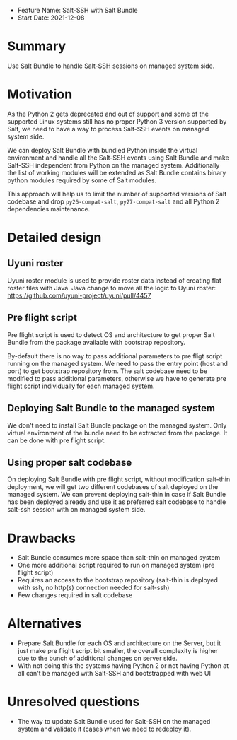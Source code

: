 - Feature Name: Salt-SSH with Salt Bundle
- Start Date: 2021-12-08

# Summary
[summary]: #summary

Use Salt Bundle to handle Salt-SSH sessions on managed system side.

# Motivation
[motivation]: #motivation

As the Python 2 gets deprecated and out of support and some of the supported Linux systems still has no proper Python 3 version supported by Salt, we need to have a way to process Salt-SSH events on managed system side.

We can deploy Salt Bundle with bundled Python inside the virtual environment and handle all the Salt-SSH events using Salt Bundle and make Salt-SSH independent from Python on the managed system.
Additionally the list of working modules will be extended as Salt Bundle contains binary python modules required by some of Salt modules.

This approach will help us to limit the number of supported versions of Salt codebase and drop `py26-compat-salt`, `py27-compat-salt` and all Python 2 dependencies maintenance.

# Detailed design
[design]: #detailed-design

## Uyuni roster

Uyuni roster module is used to provide roster data instead of creating flat roster files with Java. Java change to move all the logic to Uyuni roster: https://github.com/uyuni-project/uyuni/pull/4457

## Pre flight script

Pre flight script is used to detect OS and architecture to get proper Salt Bundle from the package available with bootstrap repository.

By-default there is no way to pass additional parameters to pre fligt script running on the managed system. We need to pass the entry point (host and port) to get bootstrap repository from. The salt codebase need to be modified to pass additional parameters, otherwise we have to generate pre flight script individually for each managed system.

## Deploying Salt Bundle to the managed system

We don't need to install Salt Bundle package on the managed system. Only virtual environment of the bundle need to be extracted from the package. It can be done with pre flight script.

## Using proper salt codebase

On deploying Salt Bundle with pre flight script, without modification salt-thin deployment, we will get two different codebases of salt deployed on the managed system. We can prevent deploying salt-thin in case if Salt Bundle has been deployed already and use it as preferred salt codebase to handle salt-ssh session with on managed system side.

# Drawbacks
[drawbacks]: #drawbacks

  * Salt Bundle consumes more space than salt-thin on managed system
  * One more additional script required to run on managed system (pre flight script)
  * Requires an access to the bootstrap repository (salt-thin is deployed with ssh, no http(s) connection needed for salt-ssh)
  * Few changes required in salt codebase

# Alternatives
[alternatives]: #alternatives

- Prepare Salt Bundle for each OS and architecture on the Server, but it just make pre flight script bit smaller, the overall complexity is higher due to the bunch of additional changes on server side.
- With not doing this the systems having Python 2 or not having Python at all can't be managed with Salt-SSH and bootstrapped with web UI

# Unresolved questions
[unresolved]: #unresolved-questions

- The way to update Salt Bundle used for Salt-SSH on the managed system and validate it (cases when we need to redeploy it).
